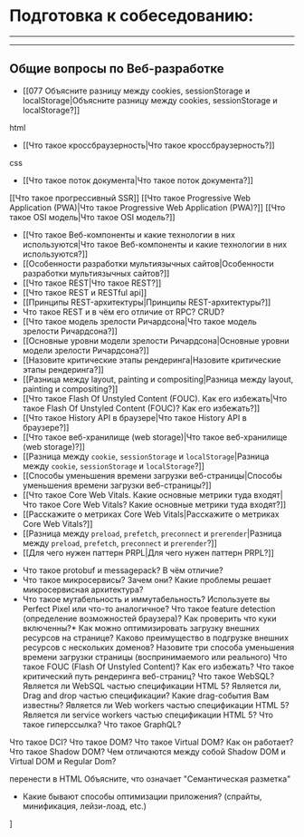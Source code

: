 
# Подготовка к собеседованию:
___
___

## Общие вопросы по Веб-разработке

* [[077 Объясните разницу между cookies, sessionStorage и localStorage|Объясните разницу между cookies, sessionStorage и localStorage?]]

html
* [[Что такое кроссбраузерность|Что такое кроссбраузерность?]]

css
* [[Что такое поток документа|Что такое поток документа?]]


[[Что такое прогрессивный SSR]]
[[Что такое Progressive Web Application (PWA)|Что такое Progressive Web Application (PWA)?]]
[[Что такое OSI модель|Что такое OSI модель?]]




* [[Что такое Веб-компоненты и какие технологии в них используются|Что такое Веб-компоненты и какие технологии в них используются?]]
* [[Особенности разработки мультиязычных сайтов|Особенности разработки мультиязычных сайтов?]]
* [[Что такое REST|Что такое REST?]]
* [[Что такое REST и RESTful api]]
* [[Принципы REST-архитектуры|Принципы REST-архитектуры?]]
* Что такое REST и в чём его отличие от RPC? CRUD?
* [[Что такое модель зрелости Ричардсона|Что такое модель зрелости Ричардсона?]]
* [[Основные уровни модели зрелости Ричардсона|Основные уровни модели зрелости Ричардсона?]]
* [[Назовите критические этапы рендеринга|Назовите критические этапы рендеринга?]]
* [[Разница между layout, painting и compositing|Разница между layout, painting и compositing?]]
* [[Что такое Flash Of Unstyled Content (FOUC). Как его избежать|Что такое Flash Of Unstyled Content (FOUC)? Как его избежать?]]
* [[Что такое History API в браузере|Что такое History API в браузере?]]
* [[Что такое веб-хранилище (web storage)|Что такое веб-хранилище (web storage)?]]
* [[Разница между `cookie`, `sessionStorage` и `localStorage`|Разница между `cookie`, `sessionStorage` и `localStorage`?]]
* [[Способы уменьшения времени загрузки веб-страницы|Способы уменьшения времени загрузки веб-страницы?]]
* [[Что такое Core Web Vitals. Какие основные метрики туда входят|Что такое Core Web Vitals? Какие основные метрики туда входят?]]
* [[Расскажите о метриках Core Web Vitals|Расскажите о метриках Core Web Vitals?]]
* [[Разница между `preload`, `prefetch`, `preconnect` и `prerender`|Разница между `preload`, `prefetch`, `preconnect` и `prerender`?]]
* [[Для чего нужен паттерн PRPL|Для чего нужен паттерн PRPL?]]


- Что такое protobuf и messagepack? В чём отличие?
- Что такое микросервисы? Зачем они? Какие проблемы решает микросервисная архитектура?
- Что такое мутабельность и иммутабельность?
Используете вы Perfect Pixel или что-то аналогичное?
Что такое feature detection (определение возможностей браузера)?
Как проверить что куки включенны?\*
Как можно оптимизировать загрузку внешних ресурсов на странице?
Каково преимущество в подгрузке внешних ресурсов с нескольких доменов?
Назовите три способа уменьшения времени загрузки страницы (воспринимаемого или реального)
Что такое FOUC (Flash Of Unstyled Content)? Как его избежать?
Что такое критический путь рендеринга веб-страниц?
Что такое WebSQL?
Является ли WebSQL частью спецификации HTML 5?
Является ли, Drag and drop частью спецификации? Какие drag-события Вам известны?
Является ли Web workers частью спецификации HTML 5?
Является ли service workers частью спецификации HTML 5?
Что такое гиперссылка?
Что такое GraphQL?



Что такое DCI?
Что такое DOM?
Что такое Virtual DOM? Как он работает?
Что такое Shadow DOM?
Чем отличаются между собой Shadow DOM и Virtual DOM и Regular Dom?



перенести в HTML
Объясните, что означает "Семантическая разметка"
- Какие бывают способы оптимизации приложения? (спрайты, минификация, лейзи-лоад, etc.)

]